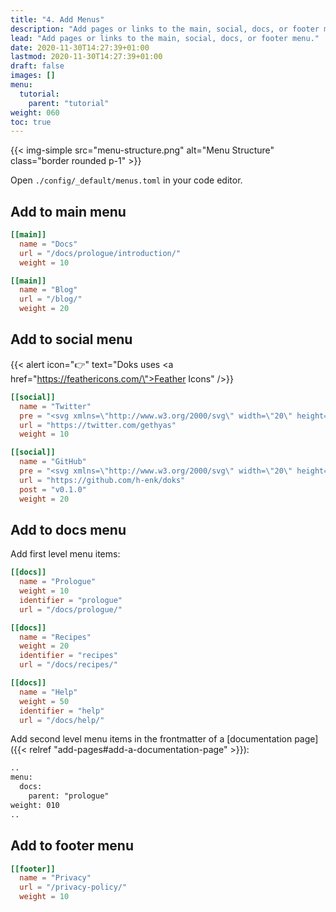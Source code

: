 ```yaml
---
title: "4. Add Menus"
description: "Add pages or links to the main, social, docs, or footer menu."
lead: "Add pages or links to the main, social, docs, or footer menu."
date: 2020-11-30T14:27:39+01:00
lastmod: 2020-11-30T14:27:39+01:00
draft: false
images: []
menu:
  tutorial:
    parent: "tutorial"
weight: 060
toc: true
---
```


{{< img-simple src="menu-structure.png" alt="Menu Structure" class="border rounded p-1" >}}

Open `./config/_default/menus.toml` in your code editor.

## Add to main menu

```toml
[[main]]
  name = "Docs"
  url = "/docs/prologue/introduction/"
  weight = 10

[[main]]
  name = "Blog"
  url = "/blog/"
  weight = 20
```

## Add to social menu

{{< alert icon="👉" text="Doks uses <a href=\"https://feathericons.com/\">Feather Icons</a>" />}}

```toml
[[social]]
  name = "Twitter"
  pre = "<svg xmlns=\"http://www.w3.org/2000/svg\" width=\"20\" height=\"20\" viewBox=\"0 0 24 24\" fill=\"none\" stroke=\"currentColor\" stroke-width=\"2\" stroke-linecap=\"round\" stroke-linejoin=\"round\" class=\"feather feather-twitter\"><path d=\"M23 3a10.9 10.9 0 0 1-3.14 1.53 4.48 4.48 0 0 0-7.86 3v1A10.66 10.66 0 0 1 3 4s-4 9 5 13a11.64 11.64 0 0 1-7 2c9 5 20 0 20-11.5a4.5 4.5 0 0 0-.08-.83A7.72 7.72 0 0 0 23 3z\"></path></svg>"
  url = "https://twitter.com/gethyas"
  weight = 10

[[social]]
  name = "GitHub"
  pre = "<svg xmlns=\"http://www.w3.org/2000/svg\" width=\"20\" height=\"20\" viewBox=\"0 0 24 24\" fill=\"none\" stroke=\"currentColor\" stroke-width=\"2\" stroke-linecap=\"round\" stroke-linejoin=\"round\" class=\"feather feather-github\"><path d=\"M9 19c-5 1.5-5-2.5-7-3m14 6v-3.87a3.37 3.37 0 0 0-.94-2.61c3.14-.35 6.44-1.54 6.44-7A5.44 5.44 0 0 0 20 4.77 5.07 5.07 0 0 0 19.91 1S18.73.65 16 2.48a13.38 13.38 0 0 0-7 0C6.27.65 5.09 1 5.09 1A5.07 5.07 0 0 0 5 4.77a5.44 5.44 0 0 0-1.5 3.78c0 5.42 3.3 6.61 6.44 7A3.37 3.37 0 0 0 9 18.13V22\"></path></svg>"
  url = "https://github.com/h-enk/doks"
  post = "v0.1.0"
  weight = 20
```

## Add to docs menu

Add first level menu items:

```toml
[[docs]]
  name = "Prologue"
  weight = 10
  identifier = "prologue"
  url = "/docs/prologue/"

[[docs]]
  name = "Recipes"
  weight = 20
  identifier = "recipes"
  url = "/docs/recipes/"

[[docs]]
  name = "Help"
  weight = 50
  identifier = "help"
  url = "/docs/help/"
```

Add second level menu items in the frontmatter of a [documentation page]({{< relref "add-pages#add-a-documentation-page" >}}):

```md
..
menu:
  docs:
    parent: "prologue"
weight: 010
..
```

## Add to footer menu

```toml
[[footer]]
  name = "Privacy"
  url = "/privacy-policy/"
  weight = 10
```
